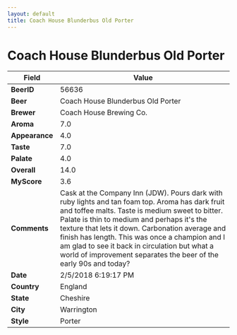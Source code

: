 ```yaml
---
layout: default
title: Coach House Blunderbus Old Porter
---
```


# Coach House Blunderbus Old Porter

| Field         | Value     |
|---------------|-----------|
| **BeerID** | 56636 |
| **Beer** | Coach House Blunderbus Old Porter |
| **Brewer** | Coach House Brewing Co. |
| **Aroma** | 7.0 |
| **Appearance** | 4.0 |
| **Taste** | 7.0 |
| **Palate** | 4.0 |
| **Overall** | 14.0 |
| **MyScore** | 3.6 |
| **Comments** | Cask at the Company Inn &#40;JDW&#41;. Pours dark with ruby lights and tan foam top. Aroma has dark fruit and toffee malts. Taste is medium sweet to bitter. Palate is thin to medium and perhaps it&#39;s the texture that lets it down. Carbonation average and finish has length. This was once a champion and I am glad to see it back in circulation but what a world of improvement separates the beer of the early 90s and today? |
| **Date** | 2/5/2018 6:19:17 PM |
| **Country** | England |
| **State** | Cheshire |
| **City** | Warrington |
| **Style** | Porter |
